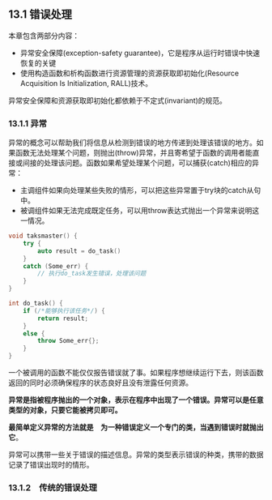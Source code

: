 ## 13.1 错误处理

本章包含两部分内容：

* 异常安全保障(exception-safety guarantee)，它是程序从运行时错误中快速恢复的关键
* 使用构造函数和析构函数进行资源管理的资源获取即初始化(Resource Acquisition Is Initialization, RALL)技术。

异常安全保障和资源获取即初始化都依赖于不定式(invariant)的规范。

### 13.1.1 异常

异常的概念可以帮助我们将信息从检测到错误的地方传递到处理该错误的地方。如果函数无法处理某个问题，则抛出(throw)异常，并且寄希望于函数的调用者能直接或间接的处理该问题。函数如果希望处理某个问题，可以捕获(catch)相应的异常：

* 主调组件如果向处理某些失败的情形，可以把这些异常置于try块的catch从句中。
* 被调组件如果无法完成既定任务，可以用throw表达式抛出一个异常来说明这一情况。

```c++
void taksmaster() {
    try {
        auto result = do_task()
    }
    catch (Some_err) {
        // 执行do_task发生错误，处理该问题
    }
}

int do_task() {
    if (/*能够执行该任务*/) {
        return result;
    }
    else {
        throw Some_err{};
    }
}
```



一个被调用的函数不能仅仅报告错误就了事。如果程序想继续运行下去，则该函数返回的同时必须确保程序的状态良好且没有泄露任何资源。

**异常是指被程序抛出的一个对象，表示在程序中出现了一个错误。异常可以是任意类型的对象，只要它能被拷贝即可。**

**最简单定义异常的方法就是　为一种错误定义一个专门的类，当遇到错误时就抛出它**。

异常可以携带一些关于错误的描述信息。异常的类型表示错误的种类，携带的数据记录了错误出现时的情形。

### 13.1.2　传统的错误处理

